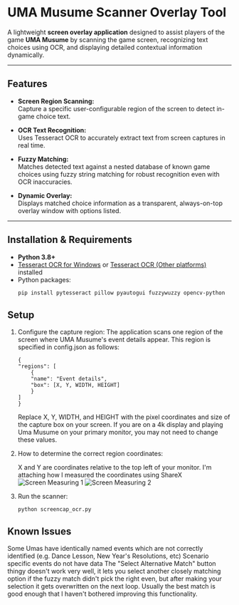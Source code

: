 # UMA Musume Scanner Overlay Tool

A lightweight **screen overlay application** designed to assist players of the game **UMA Musume** by scanning the game screen, recognizing text choices using OCR, and displaying detailed contextual information dynamically.

---

## Features

- **Screen Region Scanning:**  
  Capture a specific user-configurable region of the screen to detect in-game choice text.

- **OCR Text Recognition:**  
  Uses Tesseract OCR to accurately extract text from screen captures in real time.

- **Fuzzy Matching:**  
  Matches detected text against a nested database of known game choices using fuzzy string matching for robust recognition even with OCR inaccuracies.

- **Dynamic Overlay:**  
  Displays matched choice information as a transparent, always-on-top overlay window with options listed.

---

## Installation & Requirements

- **Python 3.8+**  
- [Tesseract OCR for Windows](https://github.com/UB-Mannheim/tesseract/wiki) or [Tesseract OCR (Other platforms)](https://github.com/tesseract-ocr/tesseract) installed
- Python packages:  
  ```bash
  pip install pytesseract pillow pyautogui fuzzywuzzy opencv-python

## Setup

1. Configure the capture region:
    The application scans one region of the screen where UMA Musume's event details appear. This region is specified in config.json as follows:
    ```
    {
    "regions": [
        {
        "name": "Event details",
        "box": [X, Y, WIDTH, HEIGHT]
        }
    ]
    }
    ```

    Replace X, Y, WIDTH, and HEIGHT with the pixel coordinates and size of the capture box on your screen.
    If you are on a 4k display and playing Uma Musume on your primary monitor, you may not need to change these values.
    

2. How to determine the correct region coordinates:

    X and Y are coordinates relative to the top left of your monitor.
    I'm attaching how I measured the coordinates using ShareX
    ![Screen Measuring 1](sharex_screen_measuring1.png)
    ![Screen Measuring 2](sharex_screen_measuring2.png)

3. Run the scanner:
    ```
    python screencap_ocr.py
    ```

## Known Issues

Some Umas have identically named events which are not correctly identified (e.g. Dance Lesson, New Year's Resolutions, etc)
Scenario specific events do not have data
The "Select Alternative Match" button thingy doesn't work very well, it lets you select another closely matching option if the fuzzy match didn't pick the right even, but after making your selection it gets overwritten on the next loop. Usually the best match is good enough that I haven't bothered improving this functionality.